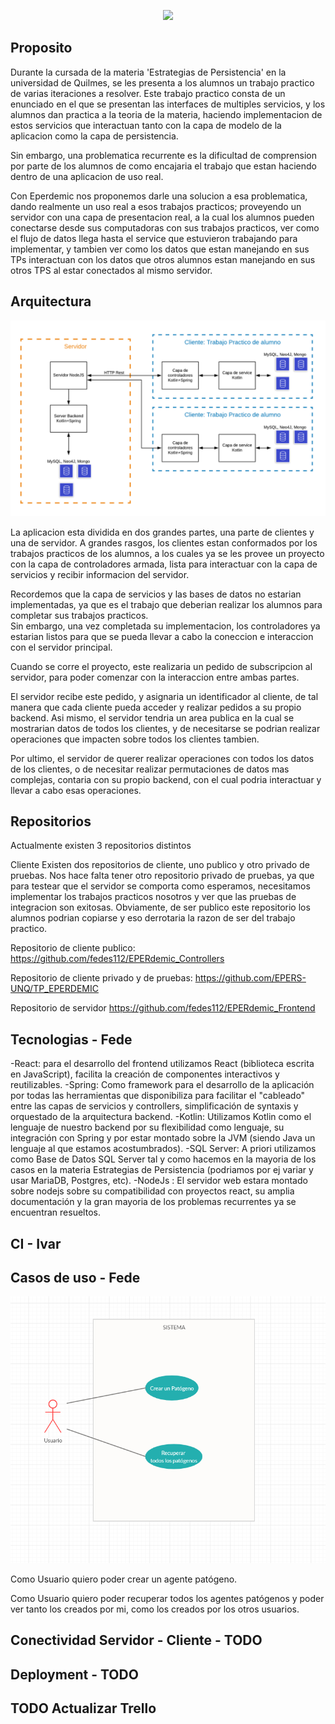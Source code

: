 <p align="center">
  <img src="Icono.png" />
</p>


## Proposito

Durante la cursada de la materia 'Estrategias de Persistencia' en la universidad de Quilmes, se les presenta a los alumnos un trabajo practico de varias iteraciones a resolver.
Este trabajo practico consta de un enunciado en el que se presentan las interfaces de multiples servicios, y los alumnos dan practica a la teoria de la materia, haciendo
implementacion de estos servicios que interactuan tanto con la capa de modelo de la aplicacion como la capa de persistencia.

Sin embargo, una problematica recurrente es la dificultad de comprension por parte de los alumnos de como encajaria el trabajo que estan haciendo dentro de una aplicacion de uso real.

Con Eperdemic nos proponemos darle una solucion a esa problematica, dando realmente un uso real a esos trabajos practicos; proveyendo un servidor con una capa de presentacion real,
a la cual los alumnos pueden conectarse desde sus computadoras con sus trabajos practicos, ver como el flujo de datos llega hasta el service que estuvieron trabajando para implementar, 
y tambien ver como los datos que estan manejando en sus TPs interactuan con los datos que otros alumnos estan manejando en sus otros TPS al estar conectados al mismo servidor.

## Arquitectura 

<p align="center">
  <img src="Arquitectura.png" />
</p>

La aplicacion esta dividida en dos grandes partes, una parte de clientes y una de servidor.
A grandes rasgos,  los clientes estan conformados por los trabajos practicos de los alumnos, a los cuales ya se les provee un proyecto con la capa de controladores armada, lista para
interactuar con la capa de servicios y recibir informacion del servidor. 

Recordemos que la capa de servicios y las bases de datos no estarian implementadas, ya que es el trabajo que deberian realizar los alumnos para completar sus trabajos practicos.  
Sin embargo, una vez completada su implementacion, los controladores ya estarian listos para que se pueda llevar a cabo la coneccion e interaccion con el servidor principal.

Cuando se corre el proyecto, este realizaria un pedido de subscripcion al servidor, para poder comenzar con la interaccion entre ambas partes.

El servidor recibe este pedido, y asignaria un identificador al cliente, de tal manera que cada cliente pueda acceder y realizar pedidos a su propio backend.
Asi mismo, el servidor tendria un area publica en la cual se mostrarian datos de todos los clientes, y de necesitarse se podrian realizar operaciones que impacten sobre todos los clientes tambien.

Por ultimo, el servidor de querer realizar operaciones con todos los datos de los clientes, o de necesitar realizar permutaciones de datos mas complejas, contaria con su propio backend, con el cual podria interactuar
y llevar a cabo esas operaciones.



## Repositorios
Actualmente existen 3 repositorios distintos

Cliente
Existen dos repositorios de cliente, uno publico y otro privado de pruebas. Nos hace falta tener otro repositorio privado de pruebas, ya que para testear que el servidor se comporta
como esperamos, necesitamos implementar los trabajos practicos nosotros y ver que las pruebas de integracion son exitosas. Obviamente, de ser publico este repositorio los alumnos 
podrian copiarse y eso derrotaria la razon de ser del trabajo practico.

Repositorio de cliente publico:
https://github.com/fedes112/EPERdemic_Controllers

Repositorio de cliente privado y de pruebas:
https://github.com/EPERS-UNQ/TP_EPERDEMIC

Repositorio de servidor
https://github.com/fedes112/EPERdemic_Frontend


## Tecnologias - Fede

-React: para el desarrollo del frontend utilizamos React (biblioteca escrita en JavaScript), facilita la creación de componentes interactivos y reutilizables.
-Spring: Como framework para el desarrollo de la aplicación por todas las herramientas que disponibiliza para facilitar el "cableado" entre las capas de servicios y controllers, simplificación de syntaxis y orquestado de la arquitectura backend.
-Kotlin: Utilizamos Kotlin como el lenguaje de nuestro backend por su flexibilidad como lenguaje, su integración con Spring y por estar montado sobre la JVM (siendo Java un lenguaje al que estamos acostumbrados).
-SQL Server: A priori utilizamos como Base de Datos SQL Server tal y como hacemos en la mayoria de los casos en la materia Estrategias de Persistencia (podriamos por ej variar y usar MariaDB, Postgres, etc).
-NodeJs : El servidor web estara montado sobre nodejs sobre su compatibilidad con proyectos react, su amplia documentación y la gran mayoria de los problemas recurrentes ya se encuentran resueltos.

## CI - Ivar

## Casos de uso - Fede

<p align="center">
  <img src="Casos_de_uso.png" />
</p>

Como Usuario quiero poder crear un agente patógeno.

Como Usuario quiero poder recuperar todos los agentes patógenos y poder ver tanto los creados por mi, como los creados por los otros usuarios.  


## Conectividad Servidor - Cliente - TODO

## Deployment - TODO

## TODO Actualizar Trello
